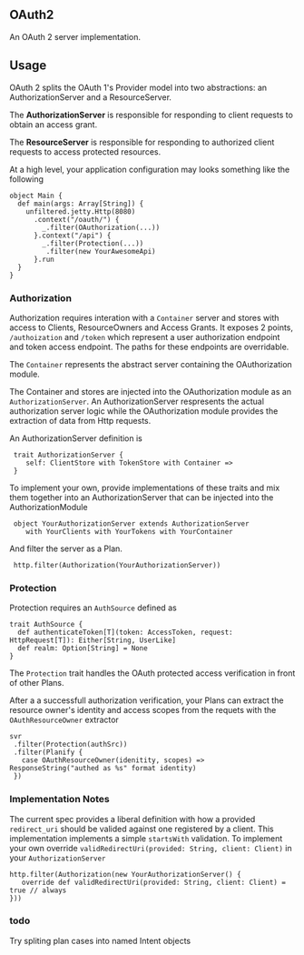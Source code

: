 ## OAuth2

An OAuth 2 server implementation.

## Usage

OAuth 2 splits the OAuth 1's Provider model into two abstractions: an AuthorizationServer and a ResourceServer.

The **AuthorizationServer** is responsible for responding to client requests to obtain an access grant.

The **ResourceServer** is responsible for responding to authorized client requests to access protected resources.

At a high level, your application configuration may looks something like the following

    object Main {
      def main(args: Array[String]) {
        unfiltered.jetty.Http(8080)
          .context("/oauth/") {
            _.filter(OAuthorization(...))
          }.context("/api") {
            _.filter(Protection(...))
             .filter(new YourAwesomeApi)
          }.run
      }
    }

### Authorization

Authorization requires interation with a `Container` server and stores with access to Clients, ResourceOwners and Access Grants. It exposes 2 points, `/authoization` and `/token` which represent a user authorization endpoint and token access endpoint. The paths for these endpoints are overridable.

The `Container` represents the abstract server containing the OAuthorization module.

The Container and stores are injected into the OAuthorization module as an `AuthorizationServer`. An AuthorizationServer respresents the actual authorization server logic while the OAuthorization module provides the extraction of data from Http requests.

An AuthorizationServer definition is

     trait AuthorizationServer {
        self: ClientStore with TokenStore with Container =>
     }

To implement your own, provide implementations of these traits and mix them together into an
AuthorizationServer that can be injected into the AuthorizationModule

     object YourAuthorizationServer extends AuthorizationServer
        with YourClients with YourTokens with YourContainer

And filter the server as a Plan.

     http.filter(Authorization(YourAuthorizationServer))

### Protection

Protection requires an `AuthSource` defined as

    trait AuthSource {
      def authenticateToken[T](token: AccessToken, request: HttpRequest[T]): Either[String, UserLike]
      def realm: Option[String] = None
    }

The `Protection` trait handles the OAuth protected access verification in front of other Plans.

After a a successfull authorization verification, your Plans can extract the resource owner's identity and access scopes from the requets with the `OAuthResourceOwner` extractor


    svr
     .filter(Protection(authSrc))
     .filter(Planify {
       case OAuthResourceOwner(idenitity, scopes) => ResponseString("authed as %s" format identity)
     })




### Implementation Notes

The current spec provides a liberal definition with how a provided `redirect_uri` should be
valided against one registered by a client. This implementation implements a simple `startsWith` validation. To implement your own override `validRedirectUri(provided: String, client: Client)` in your `AuthorizationServer`

    http.filter(Authorization(new YourAuthorizationServer() {
       override def validRedirectUri(provided: String, client: Client) = true // always
    }))

### todo

Try spliting plan cases into named Intent objects
